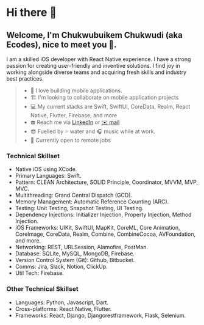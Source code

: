 # Hi there 👋

## Welcome, I'm Chukwubuikem Chukwudi (aka Ecodes), nice to meet you 🙇.

I am a skilled iOS developer with React Native experience. I have a strong passion for creating user-friendly and inventive solutions. I find joy in working alongside diverse teams and acquiring fresh skills and industry best practices.

>
> - 📱 I love building mobile applications.
> - 🏗️ I'm looking to collaborate on mobile application projects
> - 💻 My current stacks are Swift, SwiftUI, CoreData, Realm, React Native, Flutter, Firebase, and more 
> - ☎️ Reach me via [ LinkedIn](https://www.linkedin.com/in/chukwubuikem-onyedika-chukwudi-401667189/) or [ ✉️ mail](chukwubuikemchukwudi@gmail.com)
> - 😎 Fuelled by 💦 water and 🎧 music while at work.
> - 💼 Currently open to remote jobs
> 

### Technical Skillset
 - Native iOS using XCode.
 - Primary Languages: Swift.
 - Pattern: CLEAN Architecture, SOLID Principle, Coordinator, MVVM, MVP, MVC.
 - Multithreading: Grand Central Dispatch (GCD).
 - Memory Management: Automatic Reference Counting (ARC).
 - Testing: Unit Testing, Snapshot Testing, UI Testing.
 - Dependency Injections: Initializer Injection, Property Injection, Method Injection.
 - iOS Frameworks: UIKit, SwiftUI, MapKit, CoreML, Core Animation, CoreImage, CoreData, Realm, Combine, CombineCocoa, AVFoundation, and more.
 - Networking: REST, URLSession, Alamofire, PostMan.
 - Database: SQLite, MySQL, MongoDB, Firebase.
 - Version Control System (Git): Github, Bitbucket.
 - Comms: Jira, Slack, Notion, ClickUp.
 - Util Tech: Firebase.

### Other Technical Skillset
 - Languages: Python, Javascript, Dart.
 - Cross-platforms: React Native, Flutter.
 - Frameworks: React, Django, Djangorestframework, Flask, Selenium.

